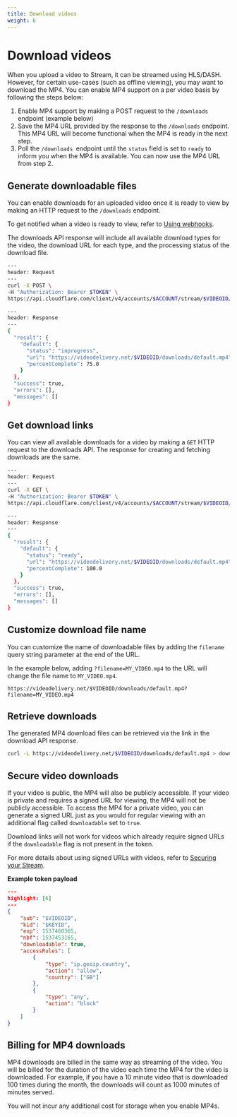 ```yaml
---
title: Download videos
weight: 6
---
```


# Download videos

When you upload a video to Stream, it can be streamed using HLS/DASH. However, for certain use-cases (such as offline viewing), you may want to download the MP4. You can enable MP4 support on a per video basis by following the steps below:

1.  Enable MP4 support by making a POST request to the `/downloads` endpoint (example below)
2.  Save the MP4 URL provided by the response to the `/downloads` endpoint. This MP4 URL will become functional when the MP4 is ready in the next step.
3.  Poll the `/downloads `endpoint until the `status` field is set to `ready` to inform you when the MP4 is available. You can now use the MP4 URL from step 2.

## Generate downloadable files

You can enable downloads for an uploaded video once it is ready to view by making an HTTP request to the `/downloads` endpoint.

To get notified when a video is ready to view, refer to [Using webhooks](/stream/edit-manage-videos/manage-video-library/using-webhooks/#notifications).

The downloads API response will include all available download types for the video, the download URL for each type, and the processing status of the download file.

```bash
---
header: Request
---
curl -X POST \
-H "Authorization: Bearer $TOKEN" \
https://api.cloudflare.com/client/v4/accounts/$ACCOUNT/stream/$VIDEOID/downloads
```

```bash
---
header: Response
---
{
  "result": {
    "default": {
      "status": "inprogress",
      "url": "https://videodelivery.net/$VIDEOID/downloads/default.mp4",
      "percentComplete": 75.0
    }
  },
  "success": true,
  "errors": [],
  "messages": []
}
```

## Get download links

You can view all available downloads for a video by making a `GET` HTTP request to the downloads API. The response for creating and fetching downloads are the same.

```bash
---
header: Request
---
curl -X GET \
-H "Authorization: Bearer $TOKEN" \
https://api.cloudflare.com/client/v4/accounts/$ACCOUNT/stream/$VIDEOID/downloads
```

```bash
---
header: Response
---
{
  "result": {
    "default": {
      "status": "ready",
      "url": "https://videodelivery.net/$VIDEOID/downloads/default.mp4",
      "percentComplete": 100.0
    }
  },
  "success": true,
  "errors": [],
  "messages": []
}
```

## Customize download file name

You can customize the name of downloadable files by adding the `filename` query string parameter at the end of the URL.

In the example below, adding `?filename=MY_VIDEO.mp4` to the URL will change the file name to `MY_VIDEO.mp4`.

`https://videodelivery.net/$VIDEOID/downloads/default.mp4?filename=MY_VIDEO.mp4`

## Retrieve downloads

The generated MP4 download files can be retrieved via the link in the download API response.

```bash
curl -L https://videodelivery.net/$VIDEOID/downloads/default.mp4 > download.mp4
```

## Secure video downloads

If your video is public, the MP4 will also be publicly accessible. If your video is private and requires a signed URL for viewing, the MP4 will not be publicly accessible. To access the MP4 for a private video, you can generate a signed URL just as you would for regular viewing with an additional flag called `downloadable` set to `true`.

Download links will not work for videos which already require signed URLs if the `downloadable` flag is not present in the token.

For more details about using signed URLs with videos, refer to [Securing your Stream](/stream/viewing-videos/securing-your-stream/).

**Example token payload**

```json
---
highlight: [6]
---
{
	"sub": "$VIDEOID",
	"kid": "$KEYID",
	"exp": 1537460365,
	"nbf": 1537453165,
	"downloadable": true,
	"accessRules": [
		{
			"type": "ip.geoip.country",
			"action": "allow",
			"country": ["GB"]
		},
		{
			"type": "any",
			"action": "block"
		}
	]
}
```

## Billing for MP4 downloads

MP4 downloads are billed in the same way as streaming of the video. You will be billed for the duration of the video each time the MP4 for the video is downloaded. For example, if you have a 10 minute video that is downloaded 100 times during the month, the downloads will count as 1000 minutes of minutes served.

You will not incur any additional cost for storage when you enable MP4s.
